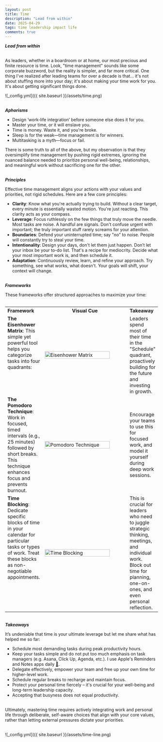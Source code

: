 ```yaml
---
layout: post
title: Time
description: "Lead from within"
date: 2025-04-29
tags: time leadership impact life
comments: true
---
```


***Lead from within***

\
As leaders, whether in a boardroom or at home, our most precious and finite resource is time. Look, "time management" sounds like some corporate buzzword, but the reality is simpler, and far more critical. One thing I've realized after leading teams for over a decade is that... it's not about stuffing more into your day; it's about making your time work for you. It's about getting significant things done.

![_config.yml]({{ site.baseurl }}/assets/time.png)

\
***Aphorisms***
* Design ‘work-life integration’ before someone else does it for you.
* Master your time, or it will enslave you.
* Time is money. Waste it, and you're broke.
* Sleep is for the weak—time management is for winners.
* Multitasking is a myth—focus or fail.

There is some truth to all of the above, but my observation is that they oversimplify time management by pushing rigid extremes, ignoring the nuanced balance needed to prioritize personal well-being, relationships, and meaningful work without sacrificing one for the other.

\
***Principles***

Effective time management aligns your actions with your values and priorities, not rigid schedules. Here are a few core principles:
* **Clarity**: Know what you're actually trying to build. Without a clear target, every minute is essentially wasted motion. You're just reacting. This clarity acts as your compass.
* **Leverage**: Focus ruthlessly on the few things that truly move the needle. Most tasks are noise. A handful are signals. Don't confuse urgent with important; the truly important stuff rarely screams for your attention.
* **Boundaries**: Defend your uninterrupted time; say "no" to noise. People will constantly try to steal your time.
* **Intentionality**: Design your days, don't let them just happen. Don’t let your inbox be your to-do list. That's a recipe for mediocrity. Decide what your most important work is, and then schedule it.
* **Adaptation**: Continuously review, learn, and refine your approach. Try something, see what works, what doesn't. Your goals will shift, your context will change.

\
***Frameworks***

These frameworks offer structured approaches to maximize your time:

<table style="border: 0px; padding: 15px 0 0 0;">
  <tr>
    <td style="width: 20%; vertical-align: top; font-weight: bold;">Framework</td>
    <td style="width: 60%; text-align: center; font-weight: bold;">Visual Cue</td>
    <td style="width: 50%; font-weight: bold;">Takeaway</td>
  </tr>
  <tr>
    <td style="width: 20%; vertical-align: top;">
      <b>The Eisenhower Matrix</b>: This simple yet powerful tool helps you categorize tasks into four quadrants:
    </td>
    <td style="width: 60%; vertical-align: middle;">
      <img src="{{ site.baseurl }}/assets/eisenhower-matrix.webp" alt="Eisenhower Matrix" title="Eisenhower Matrix" width="90%" height="90%" />
    </td>
    <td style="width: 20%">
      Leaders spend most of their time in the "Schedule" quadrant, proactively building for the future and investing in growth.
    </td>
  </tr>
  <tr>
    <td style="width: 20%; vertical-align: top;">
      <b>The Pomodoro Technique</b>: Work in focused, timed intervals (e.g., 25 minutes) followed by short breaks. This technique enhances focus and prevents burnout.
    </td>
    <td style="width: 60%; vertical-align: middle;">
      <img src="{{ site.baseurl }}/assets/pomodoro-technique.png" alt="Pomodoro Technique" title="Pomodoro Technique" width="90%" height="70%" />
    </td>
    <td style="width: 20%">
      Encourage your teams to use this for focused work, and model it yourself during deep work sessions.
    </td>
  </tr>
  <tr>
    <td style="width: 20%; vertical-align: top;">
      <b>Time Blocking</b>: Dedicate specific blocks of time in your calendar for particular tasks or types of work. Treat these blocks as non-negotiable appointments.
    </td>
    <td style="width: 60%; vertical-align: middle;">
      <img src="{{ site.baseurl }}/assets/time-blocking.png" alt="Time Blocking" title="Time Blocking" width="90%" height="55%" />
    </td>
    <td style="width: 20%">
      This is crucial for leaders who need to juggle strategic thinking, meetings, and individual work. Block out time for planning, one-on-ones, and even personal reflection.
    </td>
  </tr>
</table>

\
***Takeaways***

It’s undeniable that time is your ultimate leverage but let me share what has helped me so far:
* Schedule most demanding tasks during peak productivity hours.
* Keep your tasks simple and do not put too much emphasis on task managers (e.g. Asana, Click Up, Agenda, etc.). I use Apple's Reminders and Notes apps daily [🔗](https://i.imgur.com/xVGnPwF.png).
* Delegate effectively, empower your team and free up your own time for higher-level work.
* Schedule regular breaks to recharge and maintain focus.
* Protect your personal time fiercely – it's crucial for your well-being and long-term leadership capacity.
* Accepting that busyness does not equal productivity.

\
Ultimately, mastering time requires actively integrating work and personal life through deliberate, self-aware choices that align with your core values, rather than letting external pressures dictate your priorities.

\
![_config.yml]({{ site.baseurl }}/assets/time-line.png)

